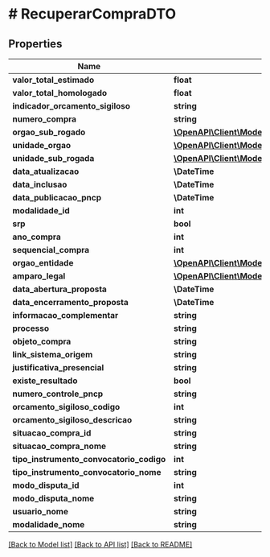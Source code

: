 # # RecuperarCompraDTO

## Properties

Name | Type | Description | Notes
------------ | ------------- | ------------- | -------------
**valor_total_estimado** | **float** |  | [optional]
**valor_total_homologado** | **float** |  | [optional]
**indicador_orcamento_sigiloso** | **string** |  | [optional]
**numero_compra** | **string** |  | [optional]
**orgao_sub_rogado** | [**\OpenAPI\Client\Model\RecuperarOrgaoEntidadeDTO**](RecuperarOrgaoEntidadeDTO.md) |  | [optional]
**unidade_orgao** | [**\OpenAPI\Client\Model\RecuperarUnidadeOrgaoDTO**](RecuperarUnidadeOrgaoDTO.md) |  | [optional]
**unidade_sub_rogada** | [**\OpenAPI\Client\Model\RecuperarUnidadeOrgaoDTO**](RecuperarUnidadeOrgaoDTO.md) |  | [optional]
**data_atualizacao** | **\DateTime** |  | [optional]
**data_inclusao** | **\DateTime** |  | [optional]
**data_publicacao_pncp** | **\DateTime** |  | [optional]
**modalidade_id** | **int** |  | [optional]
**srp** | **bool** |  | [optional]
**ano_compra** | **int** |  | [optional]
**sequencial_compra** | **int** |  | [optional]
**orgao_entidade** | [**\OpenAPI\Client\Model\RecuperarOrgaoEntidadeDTO**](RecuperarOrgaoEntidadeDTO.md) |  | [optional]
**amparo_legal** | [**\OpenAPI\Client\Model\RecuperarAmparoLegalDTO**](RecuperarAmparoLegalDTO.md) |  | [optional]
**data_abertura_proposta** | **\DateTime** |  | [optional]
**data_encerramento_proposta** | **\DateTime** |  | [optional]
**informacao_complementar** | **string** |  | [optional]
**processo** | **string** |  | [optional]
**objeto_compra** | **string** |  | [optional]
**link_sistema_origem** | **string** |  | [optional]
**justificativa_presencial** | **string** |  | [optional]
**existe_resultado** | **bool** |  | [optional]
**numero_controle_pncp** | **string** |  | [optional]
**orcamento_sigiloso_codigo** | **int** |  | [optional]
**orcamento_sigiloso_descricao** | **string** |  | [optional]
**situacao_compra_id** | **string** |  | [optional]
**situacao_compra_nome** | **string** |  | [optional]
**tipo_instrumento_convocatorio_codigo** | **int** |  | [optional]
**tipo_instrumento_convocatorio_nome** | **string** |  | [optional]
**modo_disputa_id** | **int** |  | [optional]
**modo_disputa_nome** | **string** |  | [optional]
**usuario_nome** | **string** |  | [optional]
**modalidade_nome** | **string** |  | [optional]

[[Back to Model list]](../../README.md#models) [[Back to API list]](../../README.md#endpoints) [[Back to README]](../../README.md)
